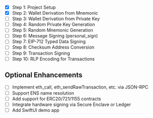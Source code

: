 -   [x] Step 1: Project Setup
-   [x] Step 2: Wallet Derivation from Mnemonic
-   [ ] Step 3: Wallet Derivation from Private Key
-   [ ] Step 4: Random Private Key Generation
-   [ ] Step 5: Random Mnemonic Generation
-   [ ] Step 6: Message Signing (personal_sign)
-   [ ] Step 7: EIP-712 Typed Data Signing
-   [ ] Step 8: Checksum Address Conversion
-   [ ] Step 9: Transaction Signing
-   [ ] Step 10: RLP Encoding for Transactions

## Optional Enhancements

-   [ ] Implement eth_call, eth_sendRawTransaction, etc. via JSON-RPC
-   [ ] Support ENS name resolution
-   [ ] Add support for ERC20/721/1155 contracts
-   [ ] Integrate hardware signing via Secure Enclave or Ledger
-   [ ] Add SwiftUI demo app
